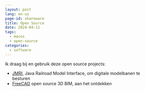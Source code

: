 ```yaml
---
layout: post
lang: en-us
page-id: shareware
title: Open Source
date: 2024-04-11
tags:
  - macos
  - open-source
categories:
  - software
---
```


Ik draag bij en gebruik deze open source projects:

- <a href="https://jmri.sourceforge.net/">JMRI</a>, Java Railroad Model Interface, om digitale modelbanen te besturen
- <a href="https://www.freecad.org">FreeCAD</a> open source 3D BIM, aan het ontdekken
